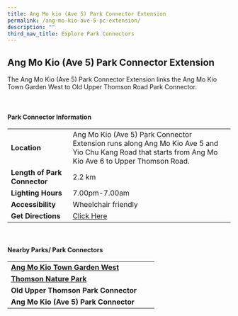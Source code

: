 ```yaml
---
title: Ang Mo kio (Ave 5) Park Connector Extension
permalink: /ang-mo-kio-ave-5-pc-extension/
description: ""
third_nav_title: Explore Park Connectors
---
```

## Ang Mo Kio (Ave 5) Park Connector Extension


The Ang Mo Kio (Ave 5) Park Connector Extension links the Ang Mo Kio Town Garden West to Old Upper Thomson Road Park Connector. 

<br>

#### Park Connector Information

|  |  |  |
| -------- | -------- | -------- |
| **Location** | Ang Mo Kio (Ave 5) Park Connector Extension runs along Ang Mo Kio Ave 5 and Yio Chu Kang Road that starts from Ang Mo Kio Ave 6 to Upper Thomson Road. |  |
| **Length of Park Connector** | 2.2 km  |  |
| **Lighting Hours** | 7.00pm-7.00am | |
| **Accessibility** | Wheelchair friendly | |
| **Get Directions** |  [Click Here](https://www.onemap.gov.sg/main/v2/?lat=1.451413505476151&amp;lng=103.78081130114434) | |

<br>


#### Nearby Parks/ Park Connectors

|   |  |  |
| -------- | -------- | -------- |
| **[Ang Mo Kio Town Garden West](https://www.nparks.gov.sg/gardens-parks-and-nature/parks-and-nature-reserves/ang-mo-kio-town-garden-west)** | | |
| **[Thomson Nature Park](https://www.nparks.gov.sg/gardens-parks-and-nature/parks-and-nature-reserves/thomson-nature-park)** |||
| **Old Upper Thomson Park Connector** | | |
| **Ang Mo Kio (Ave 5) Park Connector** | | |
